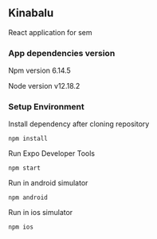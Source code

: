 ## Kinabalu

React application for sem

### App dependencies version

Npm version 6.14.5

Node version v12.18.2

### Setup Environment
Install dependency after cloning repository
```
npm install 
```

Run Expo Developer Tools 

```
npm start
```

Run in android simulator 
```
npm android
```

Run in ios simulator 

```
npm ios
```
